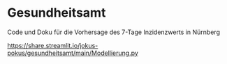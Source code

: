 # Gesundheitsamt
Code und Doku für die Vorhersage des 7-Tage Inzidenzwerts in Nürnberg

https://share.streamlit.io/jokus-pokus/gesundheitsamt/main/Modellierung.py
